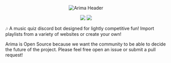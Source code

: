 <div align="center">

![Arima Header](https://media.discordapp.net/attachments/778088127541018638/812121703294828574/InShot_20210218_194129102.jpg?width=1191&height=670)

[![](https://img.shields.io/badge/Support-Server-success?style=for-the-badge&logo=discord)](https://discord.gg/qMsVeFpxWX)
[![](https://img.shields.io/badge/Invite-Arima-success?style=for-the-badge&logo=discord)](https://discord.com/api/oauth2/authorize?client_id=809547125397782528&permissions=11889728&scope=bot)

</div align="center">

🎶 A music quiz discord bot designed for lightly competitive fun! Import
playlists from a variety of websites or create your own!

Arima is Open Source because we want the community to be able to decide the
future of the project. Please feel free open an issue or submit a pull request!
